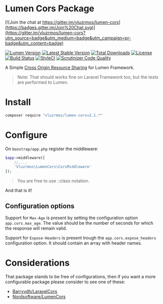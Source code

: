 # Lumen Cors Package

[![Join the chat at https://gitter.im/vluzrmos/lumen-cors](https://badges.gitter.im/Join%20Chat.svg)](https://gitter.im/vluzrmos/lumen-cors?utm_source=badge&utm_medium=badge&utm_campaign=pr-badge&utm_content=badge)

[![Lumen Version](https://img.shields.io/badge/Lumen-5.*-orange.svg)](https://packagist.org/packages/vluzrmos/lumen-cors)
[![Latest Stable Version](https://poser.pugx.org/vluzrmos/lumen-cors/v/stable)](https://packagist.org/packages/vluzrmos/lumen-cors)
[![Total Downloads](https://poser.pugx.org/vluzrmos/lumen-cors/downloads)](https://packagist.org/packages/vluzrmos/lumen-cors)
[![License](https://poser.pugx.org/vluzrmos/lumen-cors/license)](https://packagist.org/packages/vluzrmos/lumen-cors)
[![Build Status](https://travis-ci.org/vluzrmos/lumen-cors.svg)](https://travis-ci.org/vluzrmos/lumen-cors)
[![StyleCI](https://styleci.io/repos/35399055/shield)](https://styleci.io/repos/35399055)
[![Scrutinizer Code Quality](https://scrutinizer-ci.com/g/vluzrmos/lumen-cors/badges/quality-score.png?b=master)](https://scrutinizer-ci.com/g/vluzrmos/lumen-cors/?branch=master)

A Simple [Cross Origin Resource Sharing](https://developer.mozilla.org/en-US/docs/Web/HTTP/Access_control_CORS) for Lumen Framework.

> Note: That should works fine on Laravel Framework too, but the tests are performed to Lumen.

# Install

```bash
composer require "vluzrmos/lumen-cors=2.1.*"
```

# Configure

On <code>boostrap/app.php</code> register the middleware:

```php
$app->middleware([
	//...,
	'Vluzrmos\LumenCors\CorsMiddleware'
]);
```

> You are free to use ::class notation.


And that is it!

## Configuration options
Support for `Max-Age` is present by setting the configuration option `app.cors.max_age`.
The value should be the number of seconds for which the response will remain valid.

Support for `Expose-Headers` is present trough the `app.cors.expose_headers` configuration option.
It should contain an array with header names.

# Considerations

That package stands to be free of configurations, then if you want a more
configurable package please consider to see one of these:

- [Barryvdh/LaravelCors](https://github.com/barryvdh/laravel-cors)
- [Nordsoftware/LumenCors](https://github.com/nordsoftware/lumen-cors)
